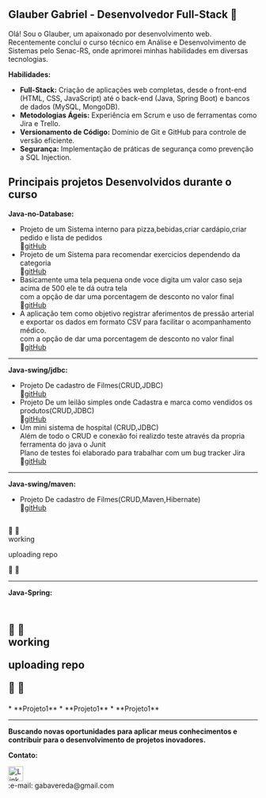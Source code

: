 ## Glauber Gabriel - Desenvolvedor Full-Stack :raised_hands:

Olá! Sou o Glauber, um apaixonado por desenvolvimento web. Recentemente concluí o curso técnico em Análise e Desenvolvimento de Sistemas pelo Senac-RS, onde aprimorei minhas habilidades em diversas tecnologias.

**Habilidades:**

* **Full-Stack:** Criação de aplicações web completas, desde o front-end (HTML, CSS, JavaScript) até o back-end (Java, Spring Boot) e bancos de dados (MySQL, MongoDB).
* **Metodologias Ágeis:** Experiência em Scrum e uso de ferramentas como Jira e Trello.
* **Versionamento de Código:** Domínio de Git e GitHub para controle de versão eficiente.
* **Segurança:** Implementação de práticas de segurança como prevenção a SQL Injection.

##  Principais projetos Desenvolvidos durante o curso ##

**Java-no-Database:** 
* Projeto de um Sistema interno para pizza,bebidas,criar cardápio,criar pedido e lista de pedidos<br>
:link:[gitHub](https://github.com/Gabavereda/ATIVIDADE-MOD2-UC6-CONSOLE-PIZZARIA)
* Projeto de um Sistema para recomendar exercicios dependendo da categoria<br>
:link:[gitHub](https://github.com/Gabavereda/ATV3_UC7_MOD2)
* Basicamente uma tela pequena onde voce digita um valor caso seja acima de 500 ele te dá outra tela <br> com a opção de dar uma porcentagem de desconto no valor final<br>
:link:[gitHub](https://github.com/Gabavereda/ATV1_UC9_MODULO2)
*   A aplicação tem como objetivo registrar aferimentos de pressão arterial e exportar os dados em formato CSV para facilitar o acompanhamento médico. <br> com a opção de dar uma porcentagem de desconto no valor final<br>
:link:[gitHub](https://github.com/Gabavereda/Atividade4Csv)

<hr>


  **Java-swing/jdbc:** 
* Projeto De cadastro de Filmes(CRUD,JDBC)<br>
:link:[gitHub](https://github.com/Gabavereda/ATV_2_UC10_Aluno_Glauber_CenaFlix_JDBC)
* Projeto De um leilão simples onde Cadastra e marca como vendidos os produtos(CRUD,JDBC)<br>
:link:[gitHub](https://github.com/Gabavereda/LeiloesTDSat)
* Um mini sistema de hospital  (CRUD,JDBC)<br>
  Além de todo o CRUD e conexão foi realizdo teste através da propria ferramenta do java o Junit <br>
  Plano de testes foi elaborado para trabalhar com um bug tracker Jira <br>
:link:[gitHub](https://github.com/Gabavereda/SistemaHospitalar_MOD3_UC11_ATV1)
<hr>

  **Java-swing/maven:** 
* Projeto De cadastro de Filmes(CRUD,Maven,Hibernate)<br>
:link:[gitHub](https://github.com/Gabavereda/Cenaflix)
    <h2>    
:hammer: :hammer: 
<br>
working

uploading repo


:hammer: :hammer:
</h2>
<hr>

  **Java-Spring:** 
      <h2>    
:hammer: :hammer: 
<br>
working

uploading repo


:hammer: :hammer:
</h2>
* **Projeto1**
* **Projeto1**
*  **Projeto1**

<br>
<hr>

**Buscando novas oportunidades para aplicar meus conhecimentos e contribuir para o desenvolvimento de projetos inovadores.**

**Contato:**


<a href="https://www.linkedin.com/in/glauber-vereda-073159273/">
  <img src="https://cdn-icons-png.flaticon.com/512/174/174857.png" alt="LinkedIn" width="30" height="30">
</a>
<br>
 :e-mail: gabavereda@gmail.com




